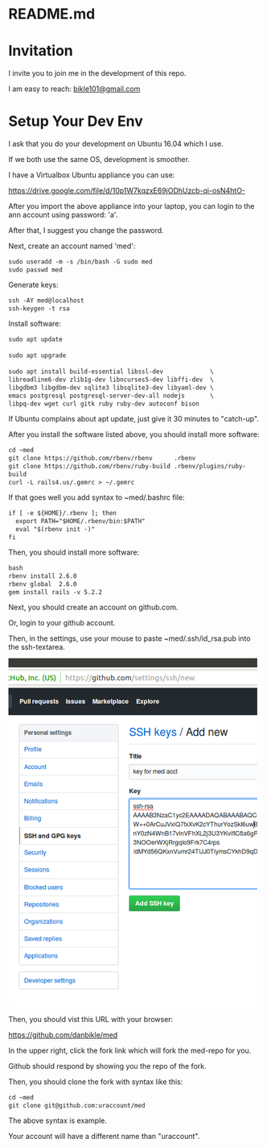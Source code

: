 # README.md

# Invitation

I invite you to join me in the development of this repo.

I am easy to reach: bikle101@gmail.com

# Setup Your Dev Env

I ask that you do your development on Ubuntu 16.04 which I use.

If we both use the same OS, development is smoother.

I have a Virtualbox Ubuntu appliance you can use:

https://drive.google.com/file/d/10p1W7kqzxE69jODhUzcb-qi-osN4htO-

After you import the above appliance into your laptop,
you can login to the ann account using password: 'a'.

After that, I suggest you change the password.

Next, create an account named 'med':

```
sudo useradd -m -s /bin/bash -G sudo med
sudo passwd med
```

Generate keys:

```
ssh -AY med@localhost
ssh-keygen -t rsa
```

Install software:

```
sudo apt update

sudo apt upgrade

sudo apt install build-essential libssl-dev             \
libreadline6-dev zlib1g-dev libncurses5-dev libffi-dev  \
libgdbm3 libgdbm-dev sqlite3 libsqlite3-dev libyaml-dev \
emacs postgresql postgresql-server-dev-all nodejs       \
libpq-dev wget curl gitk ruby ruby-dev autoconf bison
```

If Ubuntu complains about apt update, just give it 30 minutes to "catch-up".

After you install the software listed above, you should install more software:

```
cd ~med
git clone https://github.com/rbenv/rbenv      .rbenv
git clone https://github.com/rbenv/ruby-build .rbenv/plugins/ruby-build
curl -L rails4.us/.gemrc > ~/.gemrc
```

If that goes well you add syntax to ~med/.bashrc file:

```
if [ -e ${HOME}/.rbenv ]; then
  export PATH="$HOME/.rbenv/bin:$PATH"
  eval "$(rbenv init -)"
fi
```

Then, you should install more software:

```
bash
rbenv install 2.6.0
rbenv global  2.6.0
gem install rails -v 5.2.2
```

Next, you should create an account on github.com.

Or, login to your github account.

Then, in the settings, use your mouse to paste ~med/.ssh/id_rsa.pub into the ssh-textarea.

![Image of: public/sshsetting.png](public/sshsetting.png)

Then, you should vist this URL with your browser:

https://github.com/danbikle/med

In the upper right, click the fork link which will fork the med-repo for you.

Github should respond by showing you the repo of the fork.

Then, you should clone the fork with syntax like this:

```
cd ~med
git clone git@github.com:uraccount/med
```

The above syntax is example.

Your account will have a different name than "uraccount".


